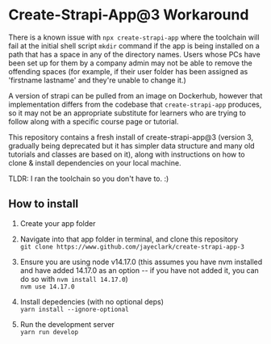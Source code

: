 # Create-Strapi-App@3 Workaround
There is a known issue with ```npx create-strapi-app``` where the toolchain will fail at the initial shell script ```mkdir``` command if the app is being installed on a path that has a space in any of the directory names. Users whose PCs have been set up for them by a company admin may not be able to remove the offending spaces (for example, if their user folder has been assigned as 'firstname lastname' and they're unable to change it.)   

A version of strapi can be pulled from an image on Dockerhub, however that implementation differs from the codebase that ```create-strapi-app``` produces, so it may not be an appropriate substitute for learners who are trying to follow along with a specific course page or tutorial.  

This repository contains a fresh install of create-strapi-app@3 (version 3, gradually being deprecated but it has simpler data structure and many old tutorials and classes are based on it), along with instructions on how to clone & install dependencies on your local machine.   

TLDR: I ran the toolchain so you don't have to. :)

## How to install

1. Create your app folder

2. Navigate into that app folder in terminal, and clone this repository  
```git clone https://www.github.com/jayeclark/create-strapi-app-3```

3. Ensure you are using node v14.17.0 (this assumes you have nvm installed and have added 14.17.0 as an option -- if you have not added it, you can do so with ```nvm install 14.17.0```)  
```nvm use 14.17.0```

4. Install depedencies (with no optional deps)  
```yarn install --ignore-optional```

5. Run the development server  
```yarn run develop```
